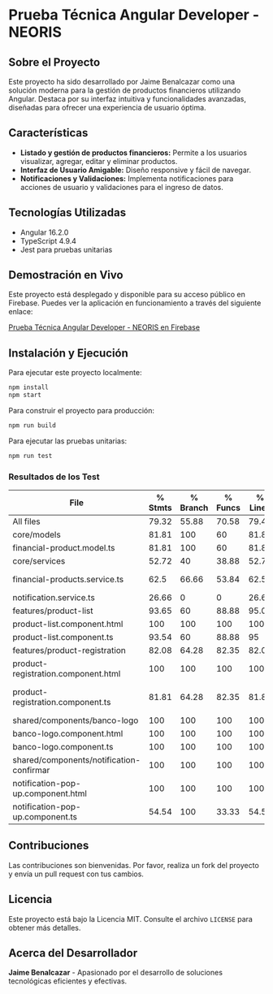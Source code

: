 # Prueba Técnica Angular Developer - NEORIS

## Sobre el Proyecto

Este proyecto ha sido desarrollado por Jaime Benalcazar como una solución moderna para la gestión de productos financieros utilizando Angular. Destaca por su interfaz intuitiva y funcionalidades avanzadas, diseñadas para ofrecer una experiencia de usuario óptima.

## Características

- **Listado y gestión de productos financieros:** Permite a los usuarios visualizar, agregar, editar y eliminar productos.
- **Interfaz de Usuario Amigable:** Diseño responsive y fácil de navegar.
- **Notificaciones y Validaciones:** Implementa notificaciones para acciones de usuario y validaciones para el ingreso de datos.

## Tecnologías Utilizadas

- Angular 16.2.0
- TypeScript 4.9.4
- Jest para pruebas unitarias

## Demostración en Vivo

Este proyecto está desplegado y disponible para su acceso público en Firebase. Puedes ver la aplicación en funcionamiento a través del siguiente enlace:

[Prueba Técnica Angular Developer - NEORIS en Firebase](https://angular-neoris-tech-test.web.app/product-list)

## Instalación y Ejecución

Para ejecutar este proyecto localmente:

```bash
npm install
npm start
```

Para construir el proyecto para producción:

```bash
npm run build
```

Para ejecutar las pruebas unitarias:

```bash
npm run test
```

### Resultados de los Test

| File                                     | % Stmts | % Branch | % Funcs | % Lines | Uncovered Line #s                 |
| ---------------------------------------- | ------- | -------- | ------- | ------- | --------------------------------- |
| All files                                | 79.32   | 55.88    | 70.58   | 79.48   |                                   |
| core/models                              | 81.81   | 100      | 60      | 81.81   |                                   |
| financial-product.model.ts               | 81.81   | 100      | 60      | 81.81   | 38-43                             |
| core/services                            | 52.72   | 40       | 38.88   | 52.72   |                                   |
| financial-products.service.ts            | 62.5    | 66.66    | 53.84   | 62.5    | 44-54,72-73,117-128               |
| notification.service.ts                  | 26.66   | 0        | 0       | 26.66   | 20-62                             |
| features/product-list                    | 93.65   | 60       | 88.88   | 95.08   |                                   |
| product-list.component.html              | 100     | 100      | 100     | 100     |                                   |
| product-list.component.ts                | 93.54   | 60       | 88.88   | 95      | 52-55                             |
| features/product-registration            | 82.08   | 64.28    | 82.35   | 82.08   |                                   |
| product-registration.component.html      | 100     | 100      | 100     | 100     |                                   |
| product-registration.component.ts        | 81.81   | 64.28    | 82.35   | 81.81   | 91-93,103-104,128,131,166,182-190 |
| shared/components/banco-logo             | 100     | 100      | 100     | 100     |                                   |
| banco-logo.component.html                | 100     | 100      | 100     | 100     |                                   |
| banco-logo.component.ts                  | 100     | 100      | 100     | 100     |                                   |
| shared/components/notification-confirmar | 100     | 100      | 100     | 100     |                                   |
| notification-pop-up.component.html       | 100     | 100      | 100     | 100     |                                   |
| notification-pop-up.component.ts         | 54.54   | 100      | 33.33   | 54.54   | 21-28                             |

## Contribuciones

Las contribuciones son bienvenidas. Por favor, realiza un fork del proyecto y envía un pull request con tus cambios.

## Licencia

Este proyecto está bajo la Licencia MIT. Consulte el archivo `LICENSE` para obtener más detalles.

## Acerca del Desarrollador

**Jaime Benalcazar** - Apasionado por el desarrollo de soluciones tecnológicas eficientes y efectivas.
